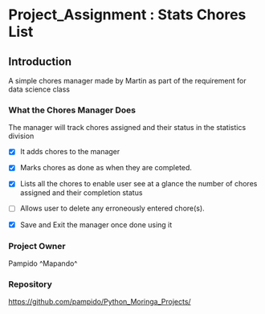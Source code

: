 # Project_Assignment : Stats Chores List
## Introduction
A simple chores manager made by Martin as part of the requirement for data science class

### What the Chores Manager Does
The manager will track chores assigned and their status in the statistics division

- [X] It adds chores to the manager
- [X] Marks chores as done as when they are completed.
- [X] Lists all the chores to enable user see at a glance the number of chores assigned and their completion status
- [ ] Allows user to delete any erroneously entered chore(s).
- [X] Save and Exit the manager once done using it



### Project Owner
Pampido ^Mapando^

### Repository
https://github.com/pampido/Python_Moringa_Projects/
